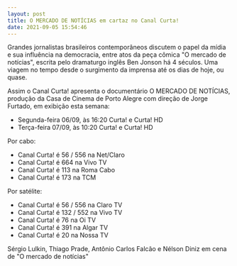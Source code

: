 ```yaml
---
layout: post
title: O MERCADO DE NOTÍCIAS em cartaz no Canal Curta!
date: 2021-09-05 15:54:46
---
```

Grandes jornalistas brasileiros contemporâneos discutem o papel da mídia e sua influência na democracia, entre atos da peça cômica "O mercado de notícias", escrita pelo dramaturgo inglês Ben Jonson há 4 séculos. Uma viagem no tempo desde o surgimento da imprensa até os dias de hoje, ou quase.

Assim o Canal Curta! apresenta o documentário O MERCADO DE NOTÍCIAS, produção da Casa de Cinema de Porto Alegre com direção de Jorge Furtado, em exibição esta semana:

* Segunda-feira 06/09, às 16:20 Curta! e Curta! HD
* Terça-feira 07/09, às 10:20 Curta! e Curta! HD

Por cabo:

* Canal Curta! é 56 / 556 na Net/Claro
* Canal Curta! é 664 na Vivo TV
* Canal Curta! é 113 na Roma Cabo
* Canal Curta! é 173 na TCM

Por satélite:

* Canal Curta! é 56 / 556 na Claro TV
* Canal Curta! é 132 / 552 na Vivo TV
* Canal Curta! é 76 na Oi TV
* Canal Curta! é 391 na Algar TV
* Canal Curta! é 20 na Nossa TV

Sérgio Lulkin, Thiago Prade, Antônio Carlos Falcão e Nélson Diniz em cena de "O mercado de notícias"